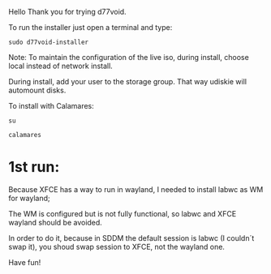 Hello
Thank you for trying d77void.

To run the installer just open a terminal and type:

```
sudo d77void-installer
```

Note: 
To maintain the configuration of the live iso, during install, choose local instead of network install.

During install, add your user to the storage group. That way udiskie will automount disks.

To install with Calamares:

```
su

calamares
```

# 1st run:

Because XFCE has a way to run in wayland, I needed to install labwc as WM for wayland;

The WM is configured but is not fully functional, so labwc and XFCE wayland should be avoided.

In order to do it, because in SDDM the default session is labwc (I couldn´t swap it), you shoud swap session to XFCE, not the wayland one.

Have fun!
